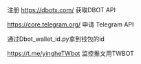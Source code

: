 注册 https://dbotx.com/ 获取DBOT API

https://core.telegram.org/ 申请 Telegram API

通过Dbot_wallet_id.py拿到钱包的id

https://t.me/yingheTWbot 监控推文用TWBOT
